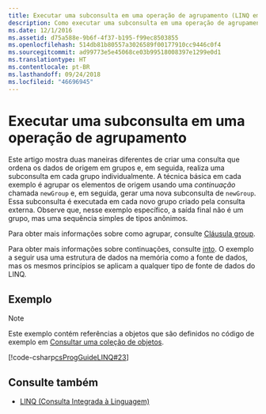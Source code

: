 ```yaml
---
title: Executar uma subconsulta em uma operação de agrupamento (LINQ em C#)
description: Como executar uma subconsulta em uma operação de agrupamento usando LINQ em C#.
ms.date: 12/1/2016
ms.assetid: d75a588e-9b6f-4f37-b195-f99ec8503855
ms.openlocfilehash: 514db81b80557a3026589f00177910cc9446c0f4
ms.sourcegitcommit: ad99773e5e45068ce03b99518008397e1299e0d1
ms.translationtype: HT
ms.contentlocale: pt-BR
ms.lasthandoff: 09/24/2018
ms.locfileid: "46696945"
---
```

# <a name="perform-a-subquery-on-a-grouping-operation"></a>Executar uma subconsulta em uma operação de agrupamento

Este artigo mostra duas maneiras diferentes de criar uma consulta que ordena os dados de origem em grupos e, em seguida, realiza uma subconsulta em cada grupo individualmente. A técnica básica em cada exemplo é agrupar os elementos de origem usando uma *continuação* chamada `newGroup` e, em seguida, gerar uma nova subconsulta de `newGroup`. Essa subconsulta é executada em cada novo grupo criado pela consulta externa. Observe que, nesse exemplo específico, a saída final não é um grupo, mas uma sequência simples de tipos anônimos.  
  
Para obter mais informações sobre como agrupar, consulte [Cláusula group](../language-reference/keywords/group-clause.md).  
  
Para obter mais informações sobre continuações, consulte [into](../language-reference/keywords/into.md). O exemplo a seguir usa uma estrutura de dados na memória como a fonte de dados, mas os mesmos princípios se aplicam a qualquer tipo de fonte de dados do LINQ.  
  
## <a name="example"></a>Exemplo

> [!NOTE]
> Este exemplo contém referências a objetos que são definidos no código de exemplo em [Consultar uma coleção de objetos](query-a-collection-of-objects.md).

[!code-csharp[csProgGuideLINQ#23](~/samples/snippets/csharp/concepts/linq/how-to-perform-a-subquery-on-a-grouping-operation_1.cs)]  

## <a name="see-also"></a>Consulte também

- [LINQ (Consulta Integrada à Linguagem)](index.md)
